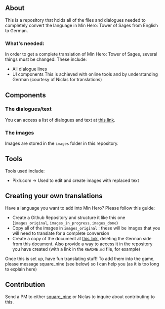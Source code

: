 
## About
This is a repository that holds all of the files and dialogues needed to completely convert the language in Min Hero: Tower of Sages from English to German.

### What's needed:
In order to get a complete translation of Min Hero: Tower of Sages, several things must be changed. These include:
* All dialogue lines
* UI components
This is achieved with online tools and by understanding German (courtesy of Niclas for translations)

## Components
### The dialogues/text
You can access a list of dialogues and text at [this link](https://docs.google.com/document/d/1UC8UpDBX27Fy0S1UlSZ4g5U5gFVPKVo0Rv5haw7razo/edit#headingh.u91p25fe0v4c).
### The images
Images are stored in the `images` folder in this repository.

## Tools
Tools used include:
* Pixlr.com -> Used to edit and create images with replaced text

## Creating your own translations
Have a language you want to add into Min Hero? Please follow this guide:
* Create a Github Repository and structure it like this one (`images_original`, `images_in_progress`, `images_done`)
* Copy all of the images in `images_original` : these will be images that you will need to translate for a complete conversion
* Create a copy of the document at [this link](https://docs.google.com/document/d/1UC8UpDBX27Fy0S1UlSZ4g5U5gFVPKVo0Rv5haw7razo/edit#headingh.u91p25fe0v4c), deleting the German side from this document. Also provide a way to access it in the repository you have created (with a link in the `README.md` file, for example)

Once this is set up, have fun translating stuff! To add them into the game, please message square_nine (see below) so I can help you (as it is too long to explain here)

## Contribution
Send a PM to either [square_nine](https://github.com/square-nine) or Niclas to inquire about contributing to this.
